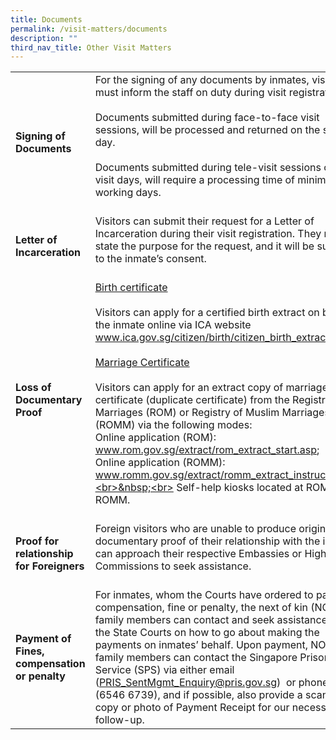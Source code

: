 ```yaml
---
title: Documents
permalink: /visit-matters/documents
description: ""
third_nav_title: Other Visit Matters
---
```

|  | | 
| -------- | -------- | 
|**Signing of Documents** |For the signing of any documents by inmates, visitors must inform the staff on duty during visit registration.<br>&nbsp;<br>Documents submitted during face-to-face visit sessions, will be processed and returned on the same day.<br>&nbsp;<br>Documents submitted during tele-visit sessions or non-visit days, will require a processing time of minimally five working days.<br>&nbsp;<br> |
|**Letter of Incarceration**| Visitors can submit their request for a Letter of Incarceration during their visit registration. They must state the purpose for the request, and it will be subjected to the inmate’s consent. <br>&nbsp;<br> | 
|**Loss of Documentary Proof** |<u>Birth certificate</u><br>&nbsp;<br>Visitors can apply for a certified birth extract on behalf of the inmate online via ICA website www.ica.gov.sg/citizen/birth/citizen_birth_extract<br>&nbsp;<br><u>Marriage Certificate</u><br>&nbsp;<br>Visitors can apply for an extract copy of marriage certificate (duplicate certificate) from the Registry of Marriages (ROM) or Registry of Muslim Marriages (ROMM) via the following modes:<br>Online application (ROM): <br>www.rom.gov.sg/extract/rom_extract_start.asp; <br>Online application (ROMM):<br>www.romm.gov.sg/extract/romm_extract_instruction.asp;<br>&nbsp;<br> Self-help kiosks located at ROM and ROMM.<br>&nbsp;<br> | 
|**Proof for relationship for Foreigners** |Foreign visitors who are unable to produce original documentary proof of their relationship with the inmate can approach their respective Embassies or High Commissions to seek assistance.<br>&nbsp;<br> |
|**Payment of Fines, compensation or penalty** |For inmates, whom the Courts have ordered to pay compensation, fine or penalty, the next of kin (NOK) or family members can contact and seek assistance from the State Courts on how to go about making the payments on inmates’ behalf. Upon payment, NOK or family members can contact the Singapore Prison Service (SPS) via either email ([PRIS\_SentMgmt\_Enquiry@pris.gov.sg](mailto:PRIS_SentMgmt_Enquiry@pris.gov.sg))  or phone call (6546 6739), and if possible, also provide a scanned copy or photo of Payment Receipt for our necessary follow-up.|